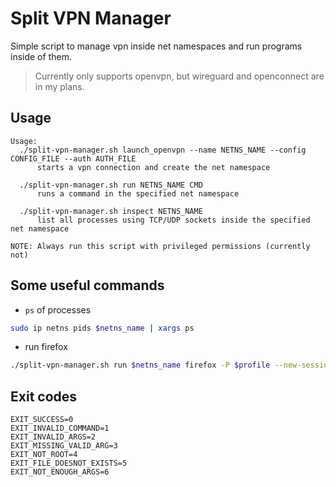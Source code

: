 # Split VPN Manager

Simple script to manage vpn inside net namespaces and run programs inside of them.

> Currently only supports openvpn, but wireguard and openconnect are in my plans.

## Usage

```
Usage:
  ./split-vpn-manager.sh launch_openvpn --name NETNS_NAME --config CONFIG_FILE --auth AUTH_FILE
      starts a vpn connection and create the net namespace

  ./split-vpn-manager.sh run NETNS_NAME CMD
      runs a command in the specified net namespace

  ./split-vpn-manager.sh inspect NETNS_NAME
      list all processes using TCP/UDP sockets inside the specified net namespace

NOTE: Always run this script with privileged permissions (currently not)
```


## Some useful commands

- `ps` of processes

```sh
sudo ip netns pids $netns_name | xargs ps
```

- run firefox

```sh
./split-vpn-manager.sh run $netns_name firefox -P $profile --new-session
```

## Exit codes

```
EXIT_SUCCESS=0
EXIT_INVALID_COMMAND=1
EXIT_INVALID_ARGS=2
EXIT_MISSING_VALID_ARG=3
EXIT_NOT_ROOT=4
EXIT_FILE_DOESNOT_EXISTS=5
EXIT_NOT_ENOUGH_ARGS=6
```

